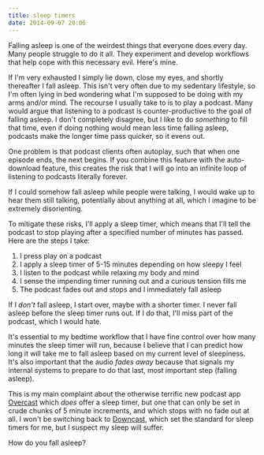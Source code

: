 ```yaml
---
title: sleep timers
date: 2014-09-07 20:06
---
```


Falling asleep is one of the weirdest things that everyone does every day. Many people struggle to do it all. They experiment and develop workflows that help cope with this necessary evil. Here's mine.

If I'm very exhausted I simply lie down, close my eyes, and shortly thereafter I fall asleep. This isn't very often due to my sedentary lifestyle, so I'm often lying in bed wondering what I'm supposed to be doing with my arms and/or mind. The recourse I usually take to is to play a podcast. Many would argue that listening to a podcast is counter-productive to the goal of falling asleep. I don't completely disagree, but I like to do *something* to fill that time, even if doing nothing would mean less time falling asleep, podcasts make the longer time pass quicker, so it evens out.

One problem is that podcast clients often autoplay, such that when one episode ends, the next begins. If you combine this feature with the auto-download feature, this creates the risk that I will go into an infinite loop of listening to podcasts literally forever.

If I could somehow fall asleep while people were talking, I would wake up to hear them still talking, potentially about anything at all, which I imagine to be extremely disorienting.

To mitigate these risks, I'll apply a sleep timer, which means that I'll tell the podcast to stop playing after a specified number of minutes has passed. Here are the steps I take:

1. I press play on a podcast
1. I apply a sleep timer of 5-15 minutes depending on how sleepy I feel
1. I listen to the podcast while relaxing my body and mind
1. I sense the impending timer running out and a curious tension fills me
1. The podcast fades out and stops and I immediately fall asleep

If I *don't* fall asleep, I start over, maybe with a shorter timer. I never fall asleep before the sleep timer runs out. If I do that, I'll miss part of the podcast, which I would hate.

It's essential to my bedtime workflow that I have fine control over how many minutes the sleep timer will run, because I believe that I can predict how long it will take me to fall asleep based on my current level of sleepiness. It's also important that the audio *fades away* because that signals my internal systems to prepare to do that last, most important step (falling asleep).

This is my main complaint about the otherwise terrific new podcast app [Overcast](http://overcast.fm/) which *does* offer a sleep timer, but one that can only be set in crude chunks of 5 minute increments, and which stops with no fade out at all. I won't be switching back to [Downcast](http://www.downcastapp.com/), which set the standard for sleep timers for me, but I suspect my sleep will suffer.

How do you fall asleep?

